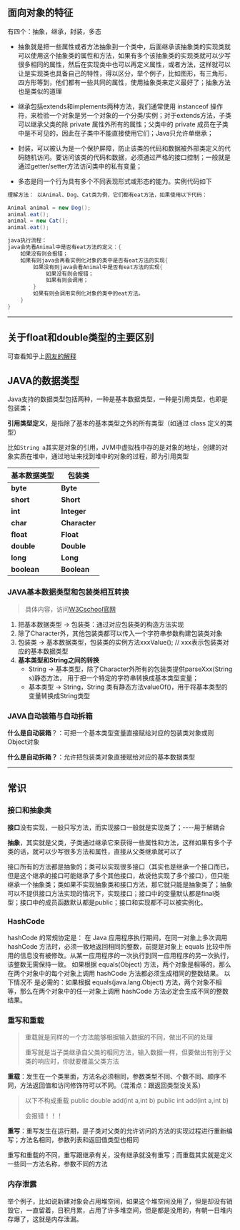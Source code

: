 ## 面向对象的特征

有四个：抽象，继承，封装，多态

- 抽象就是把一些属性或者方法抽象到一个类中，后面继承该抽象类的实现类就可以使用这个抽象类的属性和方法，如果有多个该抽象类的实现类就可以少写很多相同的属性，然后在实现类中也可以再定义属性，或者方法，这样就可以让是实现类也具备自己的特性，得以区分，举个例子，比如图形，有三角形，四方形等到，他们都有一些共同的属性，使用抽象类来定义最好了；抽象方法也是类似的道理

- 继承包括extends和implements两种方法，我们通常使用 instanceof 操作符，来检验一个对象是另一个对象的一个分类/实例；对于extends方法，子类可以继承父类的除 private 属性外所有的属性；父类中的 private 成员在子类中是不可见的，因此在子类中不能直接使用它们；Java只允许单继承；

- 封装，可以被认为是一个保护屏障，防止该类的代码和数据被外部类定义的代码随机访问。要访问该类的代码和数据，必须通过严格的接口控制；一般就是通过getter/setter方法访问类中的私有变量；

- 多态是同一个行为具有多个不同表现形式或形态的能力。实例代码如下

```java
理解方法： 以Animal、Dog、Cat类为例，它们都有eat方法，如果使用以下代码：

Animal animal = new Dog();
animal.eat();
animal = new Cat();
animal.eat();

java执行流程：
java会先看Animal中是否有eat方法的定义：{
    如果没有则会报错；
    如果有则java会再看实例化对象的类中是否有eat方法的实现{
        如果没有则java会看Animal中是否有eat方法的实现{
            如果没有则会报错；
            如果有则会调用；
        }
        如果有则会调用实例化对象的类中的eat方法。
    }
}
```

<hr>

## 关于float和double类型的主要区别

可查看知乎上[网友的解释](https://www.zhihu.com/question/46432979/answer/221485161)

## JAVA的数据类型

Java支持的数据类型包括两种，一种是基本数据类型，一种是引用类型，也即是包装类；

**引用类型定义**，是指除了基本的基本类型之外的所有类型（如通过 class 定义的类型）

比如`String a`其实是对象的引用，JVM中虚拟栈中存的是对象的地址，创建的对象实质在堆中，通过地址来找到堆中的对象的过程，即为引用类型

| 基本数据类型 | 包装类        |
| ------------ | ------------- |
| **byte**     | **Byte**      |
| **short**    | **Short**     |
| **int**      | **Integer**   |
| **char**     | **Character** |
| **float**    | **Float**     |
| **double**   | **Double**    |
| **long**     | **Long**      |
| **boolean**  | **Boolean**   |

### JAVA基本数据类型和包装类相互转换

> 具体内容，访问[W3Cschool官网](https://www.w3cschool.cn/jeep711blog/jeep711blog-hj16252t.html)

1. 把基本数据类型 → 包装类：通过对应包装类的构造方法实现
2. 除了Character外，其他包装类都可以传入一个字符串参数构建包装类对象
3. 包装类 → 基本数据类型，包装类的实例方法xxxValue();    // xxx表示包装类对应的基本数据类型
4. **基本类型和String之间的转换** 
   - String → 基本类型，除了Character外所有的包装类提供parseXxx(String s)静态方法， 用于把一个特定的字符串转换成基本类型变量； 
   - 基本类型 → String，String 类有静态方法valueOf()，用于将基本类型的变量转换成String类型 

### JAVA自动装箱与自动拆箱

**什么是自动装箱**？：可把一个基本类型变量直接赋给对应的包装类对象或则Object对象

**什么是自动拆箱？**：允许把包装类对象直接赋给对应的基本数据类型 

<hr>

## 常识

### 接口和抽象类

**接口**没有实现，一般只写方法，而实现接口一般就是实现类了；----用于解耦合

**抽象**，其实就是父类，子类通过继承它来获得一些属性和方法，这样如果有多个子类的话，就可以少写很多方法和属性，直接从父类继承就可以了

接口所有的方法都是抽象的；类可以实现很多接口（其实也是继承一个接口而已，但是这个继承的接口可能继承了多个其他接口，故说他实现了多个接口），但只能继承一个抽象类；类如果不实现抽象类和接口方法，那它就只能是抽象类了；抽象可以不提供接口方法实现的情况下，实现接口；接口中的变量默认都是final类型；接口中的成员函数默认都是public；接口和实现都不可以被实例化。

### HashCode

hashCode 的常规协定是：  在 Java 应用程序执行期间，在同一对象上多次调用 hashCode 方法时，必须一致地返回相同的整数，前提是对象上 equals 比较中所用的信息没有被修改。从某一应用程序的一次执行到同一应用程序的另一次执行，该整数无需保持一致。  如果根据 equals(Object) 方法，两个对象是相等的，那么在两个对象中的每个对象上调用 hashCode 方法都必须生成相同的整数结果。  以下情况不 是必需的：如果根据 equals(java.lang.Object) 方法，两个对象不相等，那么在两个对象中的任一对象上调用 hashCode 方法必定会生成不同的整数结果。

### 重写和重载

> 重载就是同样的一个方法能够根据输入数据的不同，做出不同的处理
>
> 重写就是当子类继承自父类的相同方法，输入数据一样，但要做出有别于父类的响应时，你就要覆盖父类方法

**重载**：发生在一个类里面，方法名必须相同，参数类型不同、个数不同、顺序不同，方法返回值和访问修饰符可以不同。（混淆点：跟返回类型没关系）

> 以下不构成重载
> public double add(int a,int b)
> public int add(int a,int b)​
>
> 会报错！！！

**重写**：重写发生在运行期，是子类对父类的允许访问的方法的实现过程进行重新编写；方法名相同，参数列表和返回值类型也相同

重写和重载的不同，重写跟继承有关，没有继承就没有重写；而重载其实就是定义一些同一方法名称，参数不同的方法

### 内存泄露

举个例子，比如说新建对象会占用堆空间，如果这个堆空间没用了，但是却没有销毁它，一直留着，日积月累，占用了许多堆空间，但是都是没用的，有朝一日堆内存爆了，这就是内存泄漏。